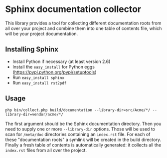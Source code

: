 # Sphinx documentation collector

This library provides a tool for collecting different documentation roots from all over your project and combine
them into one table of contents file, which will be your project documentation.

## Installing Sphinx

- Install Python if necessary (at least version 2.6)
- Install the ``easy_install`` for Python eggs (https://pypi.python.org/pypi/setuptools)
- Run ``easy_install sphinx``
- Run ``easy_install rst2pdf``

## Usage

    php bin/collect.php build/documentation --library-dir=src/Acme/*/ --library-dir=vendor/acme/*/

The first argument should be the Sphinx documentation directory. Then you need to supply one or more ``--library-dir``
options. Those will be used to scan for ``/meta/doc`` directories containing an ``index.rst`` file. For each of these
"documentation roots" a symlink will be created in the build directory. Finally a fresh table of contents is
automatically generated: it collects all the ``index.rst`` files from all over the project.
